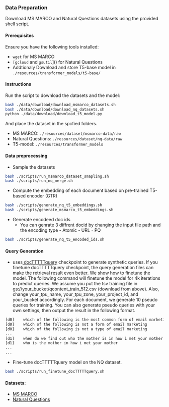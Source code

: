 ### Data Preparation

Download MS MARCO and Natural Questions datasets using the provided shell script.

#### Prerequisites
Ensure you have the following tools installed:
- `wget` for MS MARCO
- `[gcloud` and `gsutil`]() for Natural Questions 
- Addtionaly Download and store  T5-base model in `./resources/transformer_models/t5-base/`

#### Instructions
Run the script to download the datasets and the model:
```bash
bash ./data/download/download_msmarco_datasets.sh
bash ./data/download/download_nq_datasets.sh
python ./data/download/download_t5_model.py 
```
And place the dataset in the spcfied folders.
- MS MARCO: `./resources/dataset/msmarco-data/raw`
- Natural Questions: `./resources/dataset/nq-data/raw`
- T5-model: `./resources/transformer_models`

#### Data preprocessing 
- Sample the datasets 
```bash
bash ./scripts/run_msmarco_dataset_smapling.sh
bash ./scripts/run_nq_merge.sh
```
- Compute the embedding of each document based on pre-trained  T5-based encoder (GTR) 

```bash
bash ./scripts/generate_nq_t5_embeddings.sh
bash ./scripts/generate_msmarco_t5_embeddings.sh
```
- Generate encodeed doc ids 
  - You can genrate 3 diffrent docid by changing the input file path and the encoding type 
                - Atomic 
                - URL
                - PQ
```bash
bash ./scripts/generate_nq_t5_encoded_ids.sh
```
#### Query Generation
- uses[ docTTTTTquery](https://github.com/castorini/docTTTTTquery) checkpoint to generate synthetic queries. If you finetune docTTTTTquery checkpoint, the query generation files can make the retrieval result even better. We show how to finetune the model. The following command will finetune the model for 4k iterations to predict queries. We assume you put the tsv training file in gs://your_bucket/qcontent_train_512.csv (download from above). Also, change your_tpu_name, your_tpu_zone, your_project_id, and your_bucket accordingly. For each document, we generate 10 pseudo queries for training. You can also generate pseudo queries with your own settings, then output the result in the following format.


```bash
[d0]    which of the following is the most common form of email marketing
[d0]    which of the following is not a form of email marketing
[d0]    which of the following is not a type of email marketing
...
[d1]    when do we find out who the mother is in how i met your mother
[d1]    who is the mother in how i met your mother
...
...
```
- Fine-tune docTTTTTquery model on the NQ dataset.

```bash
bash ./scripts/run_finetune_docTTTTTquery.sh
```
#### Datasets:
- [MS MARCO](https://microsoft.github.io/msmarco/Datasets.html#document-ranking-dataset)
- [Natural Questions](https://ai.google.com/research/NaturalQuestions)
